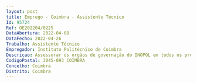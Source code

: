 ```yaml
--- 
layout: post
title: Emprego - Coimbra - Assistente Técnico
Id: 95724
Ref: OE202204/0225
DataAbertura: 2022-04-08
DataFecho: 2022-04-26
Trabalho: Assistente Técnico
Empregador: Instituto Politécnico de Coimbra
Descricao: Assessorar os orgãos de governação do INOPOL em todos os processosfuncionais e atividades desenvolvidas   Apoiar as atividades promovidas pelas unidades funcionais do INOPOL   Coordenar a recolha, organização e análise de dados para monitorização dasatividades do INOPOL, enquanto instrumento de apoio ao planeamentoestratégico e tomada de decisão   Executar todo o serviço de secretariado, expediente e arquivo   Assegurar funções de apoio técnico, administrativo e operacional.
CodigoPostal: 3045-093 COIMBRA
Concelho: Coimbra
Distrito: Coimbra
--- 
```

